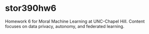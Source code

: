 # stor390hw6
Homework 6 for Moral Machine Learning at UNC-Chapel Hill. Content focuses on data privacy, autonomy, and federated learning.
